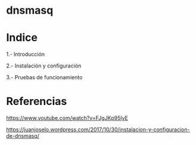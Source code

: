 # dnsmasq

# Indice

1.- Introducción

2.- Instalación y configuración 

3.- Pruebas de funcionamiento

# Referencias

https://www.youtube.com/watch?v=FJgJKp95lyE

https://juanjoselo.wordpress.com/2017/10/30/instalacion-y-configuracion-de-dnsmasq/
